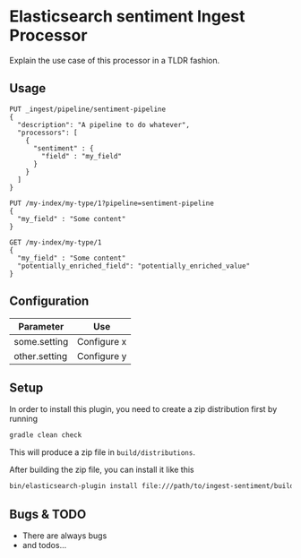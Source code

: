 # Elasticsearch sentiment Ingest Processor

Explain the use case of this processor in a TLDR fashion.

## Usage


```
PUT _ingest/pipeline/sentiment-pipeline
{
  "description": "A pipeline to do whatever",
  "processors": [
    {
      "sentiment" : {
        "field" : "my_field"
      }
    }
  ]
}

PUT /my-index/my-type/1?pipeline=sentiment-pipeline
{
  "my_field" : "Some content"
}

GET /my-index/my-type/1
{
  "my_field" : "Some content"
  "potentially_enriched_field": "potentially_enriched_value"
}
```

## Configuration

| Parameter | Use |
| --- | --- |
| some.setting   | Configure x |
| other.setting  | Configure y |

## Setup

In order to install this plugin, you need to create a zip distribution first by running

```bash
gradle clean check
```

This will produce a zip file in `build/distributions`.

After building the zip file, you can install it like this

```bash
bin/elasticsearch-plugin install file:///path/to/ingest-sentiment/build/distribution/ingest-sentiment-0.0.1-SNAPSHOT.zip
```

## Bugs & TODO

* There are always bugs
* and todos...

